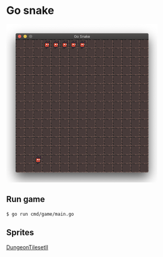 # Go snake

![Game screenshot](./screenshot.png 'Game screenshot')

## Run game

```
$ go run cmd/game/main.go
```

## Sprites

[DungeonTilesetII](https://0x72.itch.io/dungeontileset-ii)
